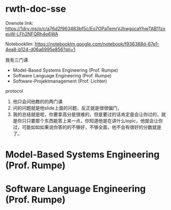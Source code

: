 # rwth-doc-sse

Onenote link: 
https://1drv.ms/o/c/a76d2f963483bf5c/Eo7OPaTemrVJhwgocaYhwTAB11zxeuW-LFh2NFQRh4e6WA

Notebookllm:
https://notebooklm.google.com/notebook/f936388d-67e1-4ea8-b124-d06a6995e856?pli=1


我有三门课  
- Model-Based Systems Engineering (Prof. Rumpe)
- Software Language Engineering (Prof. Rumpe)
- Software-Projektmanagement (Prof. Lichter)

protocol
1. 他只会问他教的的两门课
2. 问的问题就是他slide上面的问题，反正就是很很偏门，
3. 我的总结就是呢，你要拿高分是很难的，但是要过的话肯定是会让你过的，就是你只只要那个东西能答上来一点，你知道他是在讲什么topic，他就会让你过，可能如如如果说你答的的不够好，不够全面，他不会有很好的分数就是了。


# Model-Based Systems Engineering (Prof. Rumpe)



# Software Language Engineering (Prof. Rumpe)
